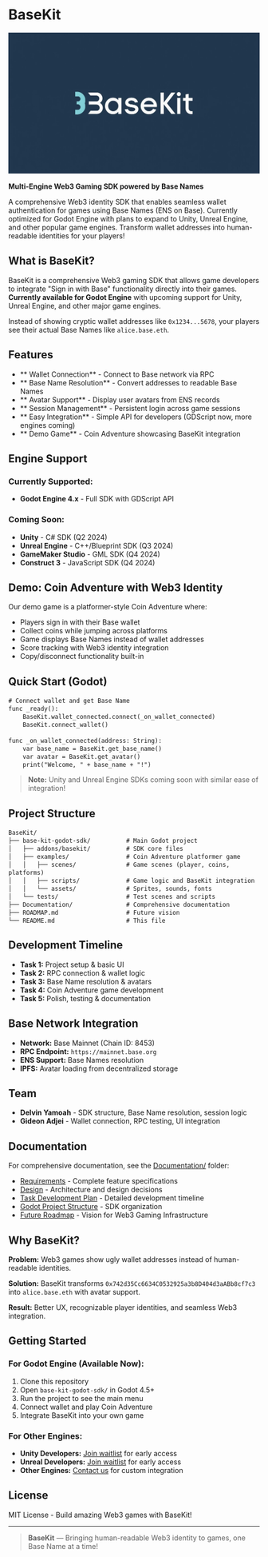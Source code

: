 # BaseKit

![Basekit Logo](/basekitlogocanva.jpg)

**Multi-Engine Web3 Gaming SDK powered by Base Names**

A comprehensive Web3 identity SDK that enables seamless wallet authentication for games using Base Names (ENS on Base). Currently optimized for Godot Engine with plans to expand to Unity, Unreal Engine, and other popular game engines. Transform wallet addresses into human-readable identities for your players!

## What is BaseKit?

BaseKit is a comprehensive Web3 gaming SDK that allows game developers to integrate "Sign in with Base" functionality directly into their games. **Currently available for Godot Engine** with upcoming support for Unity, Unreal Engine, and other major game engines.

Instead of showing cryptic wallet addresses like `0x1234...5678`, your players see their actual Base Names like `alice.base.eth`.

## Features

- ** Wallet Connection** - Connect to Base network via RPC
- ** Base Name Resolution** - Convert addresses to readable Base Names
- ** Avatar Support** - Display user avatars from ENS records
- ** Session Management** - Persistent login across game sessions
- ** Easy Integration** - Simple API for developers (GDScript now, more engines coming)
- ** Demo Game** - Coin Adventure showcasing BaseKit integration

## Engine Support

### **Currently Supported:**

- **Godot Engine 4.x** - Full SDK with GDScript API

### **Coming Soon:**

- **Unity** - C# SDK (Q2 2024)
- **Unreal Engine** - C++/Blueprint SDK (Q3 2024)
- **GameMaker Studio** - GML SDK (Q4 2024)
- **Construct 3** - JavaScript SDK (Q4 2024)

## Demo: Coin Adventure with Web3 Identity

Our demo game is a platformer-style Coin Adventure where:

- Players sign in with their Base wallet
- Collect coins while jumping across platforms
- Game displays Base Names instead of wallet addresses
- Score tracking with Web3 identity integration
- Copy/disconnect functionality built-in

## Quick Start (Godot)

```gdscript
# Connect wallet and get Base Name
func _ready():
    BaseKit.wallet_connected.connect(_on_wallet_connected)
    BaseKit.connect_wallet()

func _on_wallet_connected(address: String):
    var base_name = BaseKit.get_base_name()
    var avatar = BaseKit.get_avatar()
    print("Welcome, " + base_name + "!")
```

> **Note:** Unity and Unreal Engine SDKs coming soon with similar ease of integration!

## Project Structure

```
BaseKit/
├── base-kit-godot-sdk/          # Main Godot project
│   ├── addons/basekit/          # SDK core files
│   ├── examples/                # Coin Adventure platformer game
│   │   ├── scenes/              # Game scenes (player, coins, platforms)
│   │   ├── scripts/             # Game logic and BaseKit integration
│   │   └── assets/              # Sprites, sounds, fonts
│   └── tests/                   # Test scenes and scripts
├── Documentation/               # Comprehensive documentation
├── ROADMAP.md                   # Future vision
└── README.md                    # This file
```

## Development Timeline

- **Task 1:** Project setup & basic UI
- **Task 2:** RPC connection & wallet logic
- **Task 3:** Base Name resolution & avatars
- **Task 4:** Coin Adventure game development
- **Task 5:** Polish, testing & documentation

## Base Network Integration

- **Network:** Base Mainnet (Chain ID: 8453)
- **RPC Endpoint:** `https://mainnet.base.org`
- **ENS Support:** Base Names resolution
- **IPFS:** Avatar loading from decentralized storage

## Team

- **Delvin Yamoah** - SDK structure, Base Name resolution, session logic
- **Gideon Adjei** - Wallet connection, RPC testing, UI integration

## Documentation

For comprehensive documentation, see the [Documentation/](Documentation/) folder:

- [ Requirements](Documentation/Basekit%20-%20Requirements.md) - Complete feature specifications
- [ Design](Documentation/Basekit%20-%20Design.md) - Architecture and design decisions
- [ Task Development Plan](Documentation/BaseKit%20—%205-Task%20Development%20Plan.md) - Detailed development timeline
- [ Godot Project Structure](Documentation/BaseKit%20—%20Godot%20Project%20Structure.md) - SDK organization
- [ Future Roadmap](Documentation/ROADMAP.md) - Vision for Web3 Gaming Infrastructure

## Why BaseKit?

**Problem:** Web3 games show ugly wallet addresses instead of human-readable identities.

**Solution:** BaseKit transforms `0x742d35Cc6634C0532925a3b8D404d3aABb8cf7c3` into `alice.base.eth` with avatar support.

**Result:** Better UX, recognizable player identities, and seamless Web3 integration.

## Getting Started

### For Godot Engine (Available Now):

1. Clone this repository
2. Open `base-kit-godot-sdk/` in Godot 4.5+
3. Run the project to see the main menu
4. Connect wallet and play Coin Adventure
5. Integrate BaseKit into your own game

### For Other Engines:

- **Unity Developers:** [Join waitlist](mailto:unity@basekit.dev) for early access
- **Unreal Developers:** [Join waitlist](mailto:unreal@basekit.dev) for early access
- **Other Engines:** [Contact us](mailto:hello@basekit.dev) for custom integration

## License

MIT License - Build amazing Web3 games with BaseKit!

---

> **BaseKit** — Bringing human-readable Web3 identity to games, one Base Name at a time!
